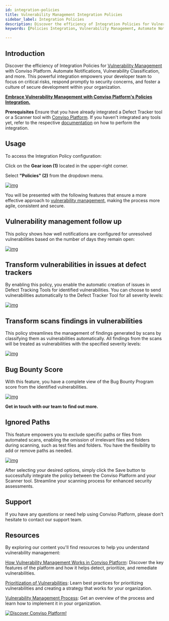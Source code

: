 ```yaml
---
id: integration-policies
title: Vulnerability Management Integration Policies
sidebar_label: Integration Policies
description: Discover the efficiency of Integration Policies for Vulnerability Management. Automate notifications, issue creation, and vulnerability classification with Conviso Platform, empowering enhanced security practices
keywords: [Policies Integration, Vulnerability Management, Automate Notifications, Vulnerability Classification, Conviso Platform]

---
```

## Introduction

Discover the efficiency of Integration Policies for [Vulnerability Management](../general/vulnerabilities_management.md) with Conviso Platform. Automate Notifications, Vulnerability Classification, and more. This powerful integration empowers your developer team to focus on critical risks, respond promptly to security concerns, and foster a culture of secure development within your organization.

[**Embrace Vulnerability Management with Conviso Platform's Policies Integration.**](https://cta-service-cms2.hubspot.com/web-interactives/public/v1/track/redirect?encryptedPayload=AVxigLKtcWzoFbzpyImNNQsXC9S54LjJuklwM39zNd7hvSoR%2FVTX%2FXjNdqdcIIDaZwGiNwYii5hXwRR06puch8xINMyL3EXxTMuSG8Le9if9juV3u%2F%2BX%2FCKsCZN1tLpW39gGnNpiLedq%2BrrfmYxgh8G%2BTcRBEWaKasQ%3D&webInteractiveContentId=125788977029&portalId=5613826)

**Prerequisites**
Ensure that you have already integrated a Defect Tracker tool or a Scanner tool with [Conviso Platform](https://cta-service-cms2.hubspot.com/web-interactives/public/v1/track/redirect?encryptedPayload=AVxigLKtcWzoFbzpyImNNQsXC9S54LjJuklwM39zNd7hvSoR%2FVTX%2FXjNdqdcIIDaZwGiNwYii5hXwRR06puch8xINMyL3EXxTMuSG8Le9if9juV3u%2F%2BX%2FCKsCZN1tLpW39gGnNpiLedq%2BrrfmYxgh8G%2BTcRBEWaKasQ%3D&webInteractiveContentId=125788977029&portalId=5613826). If you haven't integrated any tools yet, refer to the respective [documentation](../integrations/integrations_intro.md) on how to perform the integration.

## Usage

To access the Integration Policy configuration:

Click on the **Gear icon (1)** located in the upper-right corner.

Select **"Policies" (2)** from the dropdown menu.

<div style={{textAlign: 'center', maxWidth: '50%'}}>

[![img](../../static/img/integration_policies-img1.png "Screenshot of Conviso Platform with the Gear icon (1) in the upper-right corner. The user is selecting 'Policies' (2) from the dropdown menu.")](https://cta-service-cms2.hubspot.com/web-interactives/public/v1/track/redirect?encryptedPayload=AVxigLKtcWzoFbzpyImNNQsXC9S54LjJuklwM39zNd7hvSoR%2FVTX%2FXjNdqdcIIDaZwGiNwYii5hXwRR06puch8xINMyL3EXxTMuSG8Le9if9juV3u%2F%2BX%2FCKsCZN1tLpW39gGnNpiLedq%2BrrfmYxgh8G%2BTcRBEWaKasQ%3D&webInteractiveContentId=125788977029&portalId=5613826)

</div>

You will be presented with the following features that ensure a more effective approach to [vulnerability management](../general/vulnerabilities_management.md), making the process more agile, consistent and secure.

## Vulnerability management follow up

This policy shows how well notifications are configured for unresolved vulnerabilities based on the number of days they remain open:

<div style={{textAlign: 'center'}}>

[![img](../../static/img/integration_policies-img2.png "Screenshot of Conviso Platform showing the policy showing well-configured notifications for unresolved vulnerabilities based on the number of days they remain open.")](https://cta-service-cms2.hubspot.com/web-interactives/public/v1/track/redirect?encryptedPayload=AVxigLKtcWzoFbzpyImNNQsXC9S54LjJuklwM39zNd7hvSoR%2FVTX%2FXjNdqdcIIDaZwGiNwYii5hXwRR06puch8xINMyL3EXxTMuSG8Le9if9juV3u%2F%2BX%2FCKsCZN1tLpW39gGnNpiLedq%2BrrfmYxgh8G%2BTcRBEWaKasQ%3D&webInteractiveContentId=125788977029&portalId=5613826)

</div>

## Transform vulnerabilities in issues at defect trackers

By enabling this policy, you enable the automatic creation of issues in Defect Tracking Tools for identified vulnerabilities. You can choose to send vulnerabilities automatically to the Defect Tracker Tool for all severity levels:

<div style={{textAlign: 'center'}}>

[![img](../../static/img/integration_policies-img3.png "Clipping of a screenshot from Conviso Platform showing automatic creation of issues in defect tracking tools for vulnerabilities identified by enabling this policy.")](https://cta-service-cms2.hubspot.com/web-interactives/public/v1/track/redirect?encryptedPayload=AVxigLKtcWzoFbzpyImNNQsXC9S54LjJuklwM39zNd7hvSoR%2FVTX%2FXjNdqdcIIDaZwGiNwYii5hXwRR06puch8xINMyL3EXxTMuSG8Le9if9juV3u%2F%2BX%2FCKsCZN1tLpW39gGnNpiLedq%2BrrfmYxgh8G%2BTcRBEWaKasQ%3D&webInteractiveContentId=125788977029&portalId=5613826)

</div>

## Transform scans findings in vulnerabilities

This policy streamlines the management of findings generated by scans by classifying them as vulnerabilities automatically. All findings from the scans will be treated as vulnerabilities with the specified severity levels:

<div style={{textAlign: 'center'}}>

[![img](../../static/img/integration_policies-img4.png "Clipping of a screenshot of the Conviso Platform showing the configuration for streamlined management of scan findings by automatic classification as vulnerabilities.")](https://cta-service-cms2.hubspot.com/web-interactives/public/v1/track/redirect?encryptedPayload=AVxigLKtcWzoFbzpyImNNQsXC9S54LjJuklwM39zNd7hvSoR%2FVTX%2FXjNdqdcIIDaZwGiNwYii5hXwRR06puch8xINMyL3EXxTMuSG8Le9if9juV3u%2F%2BX%2FCKsCZN1tLpW39gGnNpiLedq%2BrrfmYxgh8G%2BTcRBEWaKasQ%3D&webInteractiveContentId=125788977029&portalId=5613826)

</div>

## Bug Bounty Score

With this feature, you have a complete view of the Bug Bounty Program score from the identified vulnerabilities.

<div style={{textAlign: 'center'}}>

[![img](../../static/img/integration_policies-img5.png "Clipping of a screenshot of the Conviso Platform showing the Bug Bounty Program score feature, providing a complete view of the score from identified vulnerabilities.")](https://cta-service-cms2.hubspot.com/web-interactives/public/v1/track/redirect?encryptedPayload=AVxigLKtcWzoFbzpyImNNQsXC9S54LjJuklwM39zNd7hvSoR%2FVTX%2FXjNdqdcIIDaZwGiNwYii5hXwRR06puch8xINMyL3EXxTMuSG8Le9if9juV3u%2F%2BX%2FCKsCZN1tLpW39gGnNpiLedq%2BrrfmYxgh8G%2BTcRBEWaKasQ%3D&webInteractiveContentId=125788977029&portalId=5613826)

</div>

**Get in touch with our team to find out more.**

## Ignored Paths

This feature empowers you to exclude specific paths or files from automated scans, enabling the omission of irrelevant files and folders during scanning, such as test files and folders. You have the flexibility to add or remove paths as needed.

<div style={{textAlign: 'center'}}>

[![img](../../static/img/integration_policies-img6.png "Clipping of a screenshot of the Conviso Platform showing the feature to exclude specific paths or files from automated scans.")](https://cta-service-cms2.hubspot.com/web-interactives/public/v1/track/redirect?encryptedPayload=AVxigLKtcWzoFbzpyImNNQsXC9S54LjJuklwM39zNd7hvSoR%2FVTX%2FXjNdqdcIIDaZwGiNwYii5hXwRR06puch8xINMyL3EXxTMuSG8Le9if9juV3u%2F%2BX%2FCKsCZN1tLpW39gGnNpiLedq%2BrrfmYxgh8G%2BTcRBEWaKasQ%3D&webInteractiveContentId=125788977029&portalId=5613826)

</div>

After selecting your desired options, simply click the Save button to successfully integrate the policy between the Conviso Platform and your Scanner tool. Streamline your scanning process for enhanced security assessments.

## Support

If you have any questions or need help using Conviso Platform, please don't hesitate to contact our support team. 

## Resources

By exploring our content you'll find resources to help you understand vulnerability management:

[How Vulnerability Management Works in Conviso Platform](https://blog.convisoappsec.com/en/how-vulnerability-management-works-in-conviso-platform/): Discover the key features of the platform and how it helps detect, prioritize, and remediate vulnerabilities.

[Prioritization of Vulnerabilities](https://blog.convisoappsec.com/en/how-vulnerability-management-works-in-conviso-platform/): Learn best practices for prioritizing vulnerabilities and creating a strategy that works for your organization.

[Vulnerability Management Process](https://blog.convisoappsec.com/en/vulnerability-management-process-what-is-it/): Get an overview of the process and learn how to implement it in your organization.

[![Discover Conviso Platform!](https://no-cache.hubspot.com/cta/default/5613826/interactive-125788977029.png)](https://cta-service-cms2.hubspot.com/web-interactives/public/v1/track/redirect?encryptedPayload=AVxigLKtcWzoFbzpyImNNQsXC9S54LjJuklwM39zNd7hvSoR%2FVTX%2FXjNdqdcIIDaZwGiNwYii5hXwRR06puch8xINMyL3EXxTMuSG8Le9if9juV3u%2F%2BX%2FCKsCZN1tLpW39gGnNpiLedq%2BrrfmYxgh8G%2BTcRBEWaKasQ%3D&webInteractiveContentId=125788977029&portalId=5613826) 